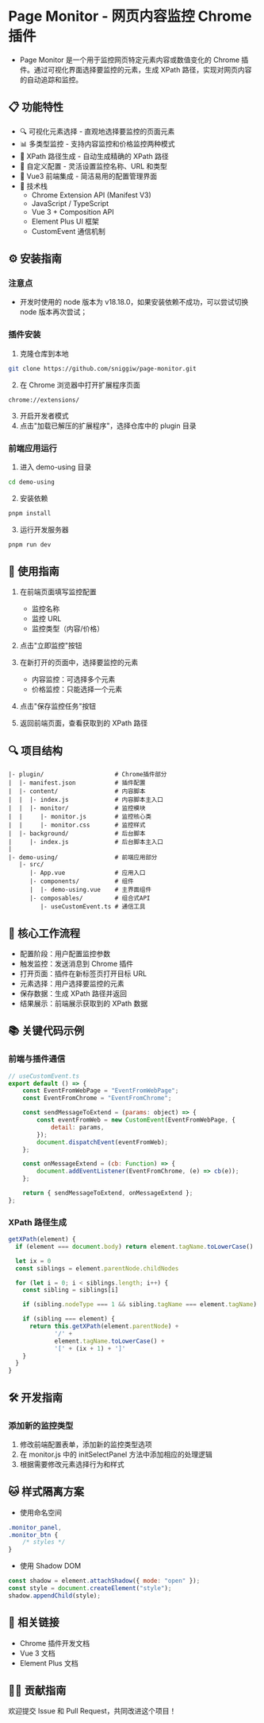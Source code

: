 # Page Monitor - 网页内容监控 Chrome 插件

-   Page Monitor 是一个用于监控网页特定元素内容或数值变化的 Chrome 插件。通过可视化界面选择要监控的元素，生成 XPath 路径，实现对网页内容的自动追踪和监控。

## 📋 功能特性

-   🔍 可视化元素选择 - 直观地选择要监控的页面元素
-   📊 多类型监控 - 支持内容监控和价格监控两种模式
-   🔄 XPath 路径生成 - 自动生成精确的 XPath 路径
-   💼 自定义配置 - 灵活设置监控名称、URL 和类型
-   🚀 Vue3 前端集成 - 简洁易用的配置管理界面
-   🔧 技术栈
    -   Chrome Extension API (Manifest V3)
    -   JavaScript / TypeScript
    -   Vue 3 + Composition API
    -   Element Plus UI 框架
    -   CustomEvent 通信机制

## ⚙️ 安装指南

### 注意点

-   开发时使用的 node 版本为 v18.18.0，如果安装依赖不成功，可以尝试切换 node 版本再次尝试；

### 插件安装

1. 克隆仓库到本地

```bash
git clone https://github.com/sniggiw/page-monitor.git
```

2. 在 Chrome 浏览器中打开扩展程序页面

```text
chrome://extensions/
```

3. 开启开发者模式
4. 点击"加载已解压的扩展程序"，选择仓库中的 plugin 目录

### 前端应用运行

1. 进入 demo-using 目录

```bash
cd demo-using
```

2. 安装依赖

```bash
pnpm install
```

3. 运行开发服务器

```bash
pnpm run dev
```

## 📝 使用指南

1. 在前端页面填写监控配置

    - 监控名称
    - 监控 URL
    - 监控类型（内容/价格）

2. 点击"立即监控"按钮
3. 在新打开的页面中，选择要监控的元素
    - 内容监控：可选择多个元素
    - 价格监控：只能选择一个元素
4. 点击"保存监控任务"按钮
5. 返回前端页面，查看获取到的 XPath 路径

## 🔍 项目结构

```text
|- plugin/                    # Chrome插件部分
|  |- manifest.json           # 插件配置
|  |- content/                # 内容脚本
|  |  |- index.js             # 内容脚本主入口
|  |  |- monitor/             # 监控模块
|  |     |- monitor.js        # 监控核心类
|  |     |- monitor.css       # 监控样式
|  |- background/             # 后台脚本
|     |- index.js             # 后台脚本主入口
|
|- demo-using/                # 前端应用部分
   |- src/
      |- App.vue              # 应用入口
      |- components/          # 组件
      |  |- demo-using.vue    # 主界面组件
      |- composables/         # 组合式API
         |- useCustomEvent.ts # 通信工具
```

## 🔌 核心工作流程

-   配置阶段：用户配置监控参数
-   触发监控：发送消息到 Chrome 插件
-   打开页面：插件在新标签页打开目标 URL
-   元素选择：用户选择要监控的元素
-   保存数据：生成 XPath 路径并返回
-   结果展示：前端展示获取到的 XPath 数据

## 📚 关键代码示例

### 前端与插件通信

```js
// useCustomEvent.ts
export default () => {
    const EventFromWebPage = "EventFromWebPage";
    const EventFromChrome = "EventFromChrome";

    const sendMessageToExtend = (params: object) => {
        const eventFromWeb = new CustomEvent(EventFromWebPage, {
            detail: params,
        });
        document.dispatchEvent(eventFromWeb);
    };

    const onMessageExtend = (cb: Function) => {
        document.addEventListener(EventFromChrome, (e) => cb(e));
    };

    return { sendMessageToExtend, onMessageExtend };
};
```

### XPath 路径生成

```js
getXPath(element) {
  if (element === document.body) return element.tagName.toLowerCase()

  let ix = 0
  const siblings = element.parentNode.childNodes

  for (let i = 0; i < siblings.length; i++) {
    const sibling = siblings[i]

    if (sibling.nodeType === 1 && sibling.tagName === element.tagName) ix++

    if (sibling === element) {
      return this.getXPath(element.parentNode) +
             '/' +
             element.tagName.toLowerCase() +
             '[' + (ix + 1) + ']'
    }
  }
}
```

## 🛠️ 开发指南

### 添加新的监控类型

1. 修改前端配置表单，添加新的监控类型选项
2. 在 monitor.js 中的 initSelectPanel 方法中添加相应的处理逻辑
3. 根据需要修改元素选择行为和样式

## 🐱 样式隔离方案

-   使用命名空间

```css
.monitor_panel,
.monitor_btn {
    /* styles */
}
```

-   使用 Shadow DOM

```js
const shadow = element.attachShadow({ mode: "open" });
const style = document.createElement("style");
shadow.appendChild(style);
```

## 🔗 相关链接

-   Chrome 插件开发文档
-   Vue 3 文档
-   Element Plus 文档

## 👨‍💻 贡献指南

欢迎提交 Issue 和 Pull Request，共同改进这个项目！
